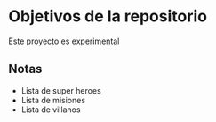 # Objetivos de la repositorio

Este proyecto es experimental 

## Notas
- Lista de super heroes
- Lista de misiones
- Lista de villanos
